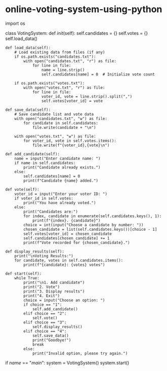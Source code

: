 # online-voting-system-using-python
import os

class VotingSystem:
    def _init_(self):
        self.candidates = {}
        self.votes = {}
        self.load_data()

    def load_data(self):
        # Load existing data from files (if any)
        if os.path.exists("candidates.txt"):
            with open("candidates.txt", "r") as file:
                for line in file:
                    name = line.strip()
                    self.candidates[name] = 0  # Initialize vote count

        if os.path.exists("votes.txt"):
            with open("votes.txt", "r") as file:
                for line in file:
                    voter_id, vote = line.strip().split(",")
                    self.votes[voter_id] = vote

    def save_data(self):
        # Save candidate list and vote data
        with open("candidates.txt", "w") as file:
            for candidate in self.candidates:
                file.write(candidate + "\n")

        with open("votes.txt", "w") as file:
            for voter_id, vote in self.votes.items():
                file.write(f"{voter_id},{vote}\n")

    def add_candidate(self):
        name = input("Enter candidate name: ")
        if name in self.candidates:
            print("Candidate already exists.")
        else:
            self.candidates[name] = 0
            print(f"Candidate {name} added.")

    def vote(self):
        voter_id = input("Enter your voter ID: ")
        if voter_id in self.votes:
            print("You have already voted.")
        else:
            print("Candidates are:")
            for index, candidate in enumerate(self.candidates.keys(), 1):
                print(f"{index}. {candidate}")
            choice = int(input("Choose a candidate by number: "))
            chosen_candidate = list(self.candidates.keys())[choice - 1]
            self.votes[voter_id] = chosen_candidate
            self.candidates[chosen_candidate] += 1
            print(f"Vote recorded for {chosen_candidate}.")

    def display_results(self):
        print("\nVoting Results:")
        for candidate, votes in self.candidates.items():
            print(f"{candidate}: {votes} votes")

    def start(self):
        while True:
            print("\n1. Add candidate")
            print("2. Vote")
            print("3. Display results")
            print("4. Exit")
            choice = input("Choose an option: ")
            if choice == "1":
                self.add_candidate()
            elif choice == "2":
                self.vote()
            elif choice == "3":
                self.display_results()
            elif choice == "4":
                self.save_data()
                print("Goodbye!")
                break
            else:
                print("Invalid option, please try again.")

if _name_ == "_main_":
    system = VotingSystem()
    system.start()

